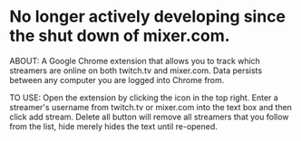 # No longer actively developing since the shut down of mixer.com.

ABOUT: A Google Chrome extension that allows you to track which streamers are online on both twitch.tv and mixer.com.  Data persists
between any computer you are logged into Chrome from.

TO USE: Open the extension by clicking the icon in the top right.  Enter a streamer's username from twitch.tv or mixer.com
into the text box and then click add stream.  Delete all button will remove all streamers that you follow from the list, hide merely
hides the text until re-opened.
